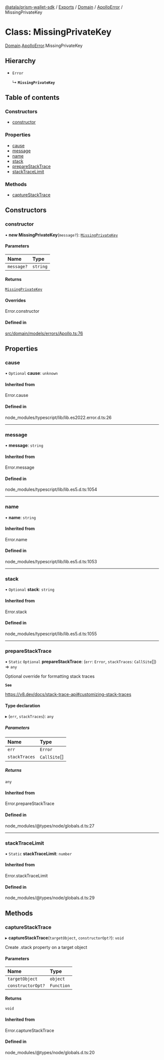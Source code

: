 [@atala/prism-wallet-sdk](../README.md) / [Exports](../modules.md) / [Domain](../modules/Domain.md) / [ApolloError](../modules/Domain.ApolloError.md) / MissingPrivateKey

# Class: MissingPrivateKey

[Domain](../modules/Domain.md).[ApolloError](../modules/Domain.ApolloError.md).MissingPrivateKey

## Hierarchy

- `Error`

  ↳ **`MissingPrivateKey`**

## Table of contents

### Constructors

- [constructor](Domain.ApolloError.MissingPrivateKey.md#constructor)

### Properties

- [cause](Domain.ApolloError.MissingPrivateKey.md#cause)
- [message](Domain.ApolloError.MissingPrivateKey.md#message)
- [name](Domain.ApolloError.MissingPrivateKey.md#name)
- [stack](Domain.ApolloError.MissingPrivateKey.md#stack)
- [prepareStackTrace](Domain.ApolloError.MissingPrivateKey.md#preparestacktrace)
- [stackTraceLimit](Domain.ApolloError.MissingPrivateKey.md#stacktracelimit)

### Methods

- [captureStackTrace](Domain.ApolloError.MissingPrivateKey.md#capturestacktrace)

## Constructors

### constructor

• **new MissingPrivateKey**(`message?`): [`MissingPrivateKey`](Domain.ApolloError.MissingPrivateKey.md)

#### Parameters

| Name | Type |
| :------ | :------ |
| `message?` | `string` |

#### Returns

[`MissingPrivateKey`](Domain.ApolloError.MissingPrivateKey.md)

#### Overrides

Error.constructor

#### Defined in

[src/domain/models/errors/Apollo.ts:76](https://github.com/input-output-hk/atala-prism-wallet-sdk-ts/blob/1ffdae52df023bad4ba1a76cf6d76793dfc29b80/src/domain/models/errors/Apollo.ts#L76)

## Properties

### cause

• `Optional` **cause**: `unknown`

#### Inherited from

Error.cause

#### Defined in

node_modules/typescript/lib/lib.es2022.error.d.ts:26

___

### message

• **message**: `string`

#### Inherited from

Error.message

#### Defined in

node_modules/typescript/lib/lib.es5.d.ts:1054

___

### name

• **name**: `string`

#### Inherited from

Error.name

#### Defined in

node_modules/typescript/lib/lib.es5.d.ts:1053

___

### stack

• `Optional` **stack**: `string`

#### Inherited from

Error.stack

#### Defined in

node_modules/typescript/lib/lib.es5.d.ts:1055

___

### prepareStackTrace

▪ `Static` `Optional` **prepareStackTrace**: (`err`: `Error`, `stackTraces`: `CallSite`[]) => `any`

Optional override for formatting stack traces

**`See`**

https://v8.dev/docs/stack-trace-api#customizing-stack-traces

#### Type declaration

▸ (`err`, `stackTraces`): `any`

##### Parameters

| Name | Type |
| :------ | :------ |
| `err` | `Error` |
| `stackTraces` | `CallSite`[] |

##### Returns

`any`

#### Inherited from

Error.prepareStackTrace

#### Defined in

node_modules/@types/node/globals.d.ts:27

___

### stackTraceLimit

▪ `Static` **stackTraceLimit**: `number`

#### Inherited from

Error.stackTraceLimit

#### Defined in

node_modules/@types/node/globals.d.ts:29

## Methods

### captureStackTrace

▸ **captureStackTrace**(`targetObject`, `constructorOpt?`): `void`

Create .stack property on a target object

#### Parameters

| Name | Type |
| :------ | :------ |
| `targetObject` | `object` |
| `constructorOpt?` | `Function` |

#### Returns

`void`

#### Inherited from

Error.captureStackTrace

#### Defined in

node_modules/@types/node/globals.d.ts:20
